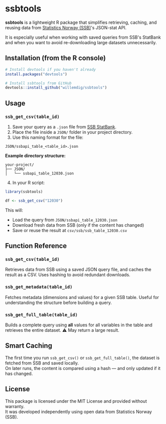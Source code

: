 # ssbtools

**ssbtools** is a lightweight R package that simplifies retrieving, caching, and reusing data from [Statistics Norway (SSB)](https://www.ssb.no)'s JSON-stat API.

It is especially useful when working with saved queries from SSB's StatBank and when you want to avoid re-downloading large datasets unnecessarily.

## Installation (from the R console)

```r
# Install devtools if you haven't already
install.packages("devtools")

# Install ssbtools from GitHub
devtools::install_github("willemdig/ssbtools")
```

## Usage

### `ssb_get_csv(table_id)`
1. Save your query as a `.json` file from [SSB StatBank](https://www.ssb.no/en/statbank).
2. Place the file inside a `JSON/` folder in your project directory.
3. Use this naming format for the file:

```
JSON/ssbapi_table_<table_id>.json
```

**Example directory structure:**

```
your-project/
├── JSON/
│   └── ssbapi_table_12030.json
```

4. In your R script:

```r
library(ssbtools)

df <- ssb_get_csv("12030")
```

This will:
- Load the query from `JSON/ssbapi_table_12030.json`
- Download fresh data from SSB (only if the content has changed)
- Save or reuse the result at `csv/ssb/ssb_table_12030.csv`

## Function Reference

### `ssb_get_csv(table_id)`
Retrieves data from SSB using a saved JSON query file, and caches the result as a CSV. Uses hashing to avoid redundant downloads.

### `ssb_get_metadata(table_id)`
Fetches metadata (dimensions and values) for a given SSB table. Useful for understanding the structure before building a query.

### `ssb_get_full_table(table_id)`
Builds a complete query using **all** values for all variables in the table and retrieves the entire dataset. ⚠️ May return a large result.

## Smart Caching

The first time you run `ssb_get_csv()` or `ssb_get_full_table()`, the dataset is fetched from SSB and saved locally.  
On later runs, the content is compared using a hash — and only updated if it has changed.

## License

This package is licensed under the MIT License and provided without warranty.  
It was developed independently using open data from Statistics Norway (SSB).
